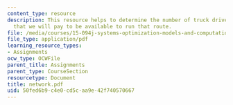 ```yaml
---
content_type: resource
description: This resource helps to determine the number of truck drivers (the capacity)
  that we will pay to be available to run that route.
file: /media/courses/15-094j-systems-optimization-models-and-computation-sma-5223-spring-2004/50fed6b9c4e0cd5caa9e42f740570667_network.pdf
file_type: application/pdf
learning_resource_types:
- Assignments
ocw_type: OCWFile
parent_title: Assignments
parent_type: CourseSection
resourcetype: Document
title: network.pdf
uid: 50fed6b9-c4e0-cd5c-aa9e-42f740570667
---
```

